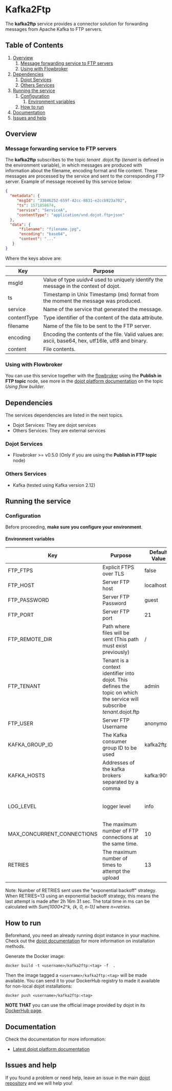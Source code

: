 # Kafka2Ftp

The **kafka2ftp** service provides a connector solution for forwarding messages from Apache Kafka to FTP servers.

## **Table of Contents**

1. [Overview](#overview)
   1. [Message forwarding service to FTP servers](#message-forwarding-service-to-ftp-servers)
   2. [Using with Flowbroker](#using-with-flowbroker)
2. [Dependencies](#dependencies)
   1. [Dojot Services](#dojot-services)
   2. [Others Services](#others-services)
3. [Running the service](#running-the-service)
   1. [Configuration](#configuration)
      1. [Environment variables](#environment-variables)
   2. [How to run](#how-to-run)
4. [Documentation](#documentation)
5. [Issues and help](#issues-and-help)

## Overview

### Message forwarding service to FTP servers

The **kafka2ftp**  subscribes to the topic *tenant* .dojot.ftp (*tenant* is defined in the environment variable), in which messages are produced with information about the filename, encoding format and file content. These messages are processed by the service and sent to the corresponding FTP server. Example of message received by this service below:

```json
{
  "metadata": {
     "msgId": "33846252-659f-42cc-8831-e2ccb923a702",
     "ts": 1571858674,
     "service": "ServiceA",
     "contentType": "application/vnd.dojot.ftp+json"
  },
  "data": {
      "filename": "filename.jpg",
      "encoding": "base64",
      "content": "..."
   }
}

```

Where the keys above are:

Key             | Purpose
--------------- | --------------------------------------------------------
msgId           | Value of type *uuidv4* used to uniquely identify the message in the context of dojot.
ts              | Timestamp in Unix Timestamp (ms) format from the moment the message was produced.
service         | Name of the service that generated the message.
contentType     | Type identifier of the content of the data attribute.
filename        | Name of the file to be sent to the FTP server.
encoding        | Encoding the contents of the file. Valid values are: ascii, base64, hex, utf16le, utf8 and binary.
content         | File contents.

### Using with Flowbroker

You can use this service together with the [flowbroker](https://github.com/dojot/flowbroker) using the **Publish in FTP topic** node, see more in the [dojot platform documentation](https://dojotdocs.readthedocs.io)  on the topic *Using flow builder*.

## Dependencies

The services dependencies are listed in the next topics.

- Dojot Services: They are dojot services
- Others Services: They are external services

### Dojot Services

- Flowbroker >= v0.5.0 (Only if you are using the **Publish in FTP topic** node)

### Others Services

- Kafka (tested using Kafka version 2.12)

## Running the service

### Configuration

Before proceeding, **make sure you configure your environment**.

#### Environment variables

Key                        | Purpose                                                  | Default Value      | Valid Values |
-------------------------- | -------------------------------------------------------- | ---------------    | -----------  |
FTP_FTPS                   | Explicit FTPS over TLS                                   | false              | String (true or false)                |
FTP_HOST                   | Server FTP host                                          | localhost          | String                       |
FTP_PASSWORD               | Server FTP Password                                      | guest              | String                       |
FTP_PORT                   | Server FTP port                                          | 21                 | Natural number                      |
FTP_REMOTE_DIR             | Path where files will be sent (This path must exist previously)   | /                  | Path                         |
FTP_TENANT                 | Tenant is a context identifier into dojot. This defines the topic on which the service will subscribe *tenant*.dojot.ftp                  | admin               | String  |
FTP_USER                   | Server FTP Username                                      | anonymous          | String                       |
KAFKA_GROUP_ID             | The Kafka consumer group ID to be used                   | kafka2ftp          | String       |
KAFKA_HOSTS                | Addresses of the kafka brokers separated by a comma      | kafka:9092         | hostname/IP  |
LOG_LEVEL                  | logger level                                             | info               | debug, error, warning, info  |
MAX_CONCURRENT_CONNECTIONS | The maximum number of FTP connections at the same time.                                            | 10                 | Natural number               |
RETRIES      | The maximum number of times to attempt the upload       | 13                 | Natural number               |

Note: Number of RETRIES sent uses the "exponential backoff" strategy. When RETRIES=13 using an exponential backoff strategy, this means the last attempt is made after 2h 16m 31 sec. The total time in ms can be calculated with _Sum[1000*2^k, {k, 0, n-1}]_ where *n=retries*.

## How to run

Beforehand, you need an already running dojot instance in your machine. Check out the
[dojot documentation](https://dojotdocs.readthedocs.io)
for more information on installation methods.

Generate the Docker image:

```shell
docker build -t <username>/kafka2ftp:<tag> -f  .
```

Then the image tagged a `<username>/kafka2ftp:<tag>` will be made available. You can send it to
your DockerHub registry to made it available for non-local dojot installations:

```shell
docker push <username>/kafka2ftp:<tag>
```

__NOTE THAT__  you can use the official image provided by dojot in its  [DockerHub page](https://hub.docker.com/r/dojot/kafka2ftp).

## Documentation

Check the documentation for more information:

- [Latest dojot platform documentation](https://dojotdocs.readthedocs.io/en/latest)

## Issues and help

If you found a problem or need help, leave an issue in the main
[dojot repository](https://github.com/dojot/dojot) and we will help you!
